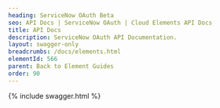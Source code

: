 ```yaml
---
heading: ServiceNow OAuth Beta
seo: API Docs | ServiceNow OAuth | Cloud Elements API Docs
title: API Docs
description: ServiceNow OAuth API Documentation.
layout: swagger-only
breadcrumbs: /docs/elements.html
elementId: 566
parent: Back to Element Guides
order: 90
---
```


{% include swagger.html %}
